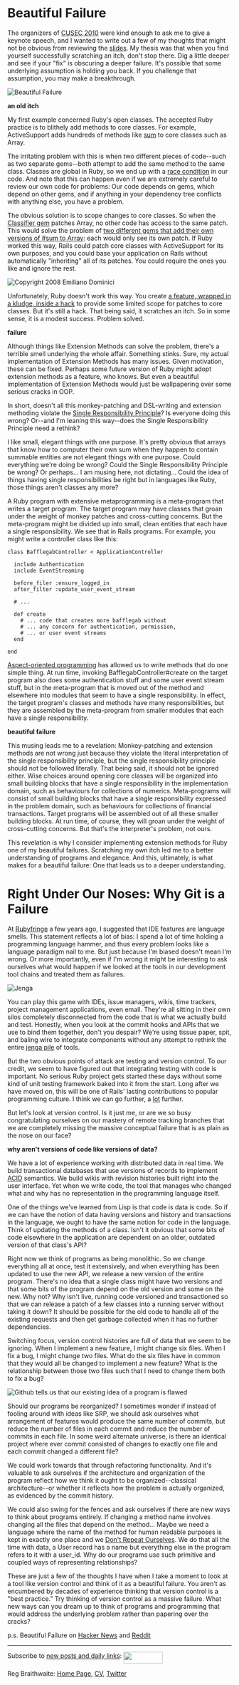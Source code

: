 Beautiful Failure
===

The organizers of [CUSEC 2010](http://2010.cusec.net/ "CUSEC 2010") were kind enough to ask me to give a keynote speech, and I wanted to write out a few of my thoughts that might not be obvious from reviewing the [slides](http://www.flickr.com/photos/raganwald/sets/72157623258073708/ "Beautiful Failure - a set on Flickr"). My thesis was that when you find yourself successfully scratching an itch, don't stop there. Dig a little deeper and see if your "fix" is obscuring a deeper failure. It's possible that some underlying assumption is holding you back. If you challenge that assumption, you may make a breakthrough.

![Beautiful Failure](http://farm5.static.flickr.com/4008/4294285244_caa37c9bef.jpg)

**an old itch**

My first example concerned Ruby's open classes. The accepted Ruby practice is to blithely add methods to core classes. For example, ActiveSupport adds hundreds of methods like [sum][sum] to core classes such as Array.

The irritating problem with this is when two different pieces of code--such as two separate gems--both attempt to add the same method to the same class. Classes are global in Ruby, so we end up with a [race condition][rc] in our code. And note that this can happen even if we are extremely careful to review our own code for problems: Our code depends on gems, which depend on other gems, and if anything in your dependency tree conflicts with anything else, you have a problem.

The obvious solution is to scope changes to core classes. So when the [Classifier gem][classifier] patches Array, no other code has access to the same patch. This would solve the problem of [two different gems that add their own versions of #sum to Array][sick]: each would only see its own patch. If Ruby worked this way, Rails could patch core classes with ActiveSupport for its own purposes, and you could base your application on Rails without automatically "inheriting" all of its patches. You could require the ones you like and ignore the rest.

![Copyright 2008 Emiliano Dominici](http://farm4.static.flickr.com/3014/2712932037_435173fd88.jpg)

Unfortunately, Ruby doesn't work this way. You create [a feature, wrapped in a kludge, inside a hack][em] to provide some limited scope for patches to core classes. But it's still a hack. That being said, it scratches an itch. So in some sense, it is a modest success. Problem solved.

**failure**

Although things like Extension Methods can solve the problem, there's a terrible smell underlying the whole affair. Something stinks. Sure, my actual implementation of Extension Methods has many issues. Given motivation, these can be fixed. Perhaps some future version of Ruby might adopt extension methods as a feature, who knows. But even a beautiful implementation of Extension Methods would just be wallpapering over some serious cracks in OOP.

In short, doesn't all this monkey-patching and DSL-writing and extension methoding violate the [Single Responsibility Principle][srp]? Is everyone doing  this wrong? Or--and I'm leaning this way--does the Single Responsibility Principle need a rethink?

I like small, elegant things with one purpose. It's pretty obvious that arrays that know how to computer their own sum when they happen to contain summable entities are not elegant things with one purpose. Could everything we're doing be wrong? Could the Single Responsibility Principle be wrong? Or perhaps... I am musing here, not dictating... Could the idea of things having single responsibilities be right but in languages like Ruby, those things aren't classes any more?

A Ruby program with extensive metaprogramming is a meta-program that writes a target program. The target program may have classes that groan under the weight of monkey patches and cross-cutting concerns. But the meta-program might be divided up into small, clean entities that each have a single responsibility. We see that in Rails programs. For example, you might write a controller class like this:

    class BafflegabController < ApplicationController
    
      include Authentication
      include EventStreaming
  
      before_filer :ensure_logged_in
      after_filter :update_user_event_stream
      
      # ...
      
      def create
        # ... code that creates more bafflegab without
        # ... any concern for authentication, permission,
        # ... or user event streams
      end
        
    end

[Aspect-oriented programming][aop] has allowed us to write methods that do one simple thing. At run time, invoking BafflegabController#create on the target program also does some authentication stuff and some user event stream stuff, but in the meta-program that is moved out of the method and elsewhere into modules that seem to have a single responsibility. In effect, the target program's classes and methods have many responsibilities, but they are assembled by the meta-program from smaller modules that each have a single responsibility.

**beautiful failure**

This musing leads me to a revelation: Monkey-patching and extension methods are not wrong just because they violate the literal interpretation of the single responsibility principle, but the single responsibility principle should not be followed literally. That being said, it should not be ignored either. Wise choices around opening core classes will be organized into small building blocks that have a single responsibility in the implementation domain, such as behaviours for collections of numerics. Meta-programs will consist of small building blocks that have a single responsibility expressed in the problem domain, such as behaviours for collections of financial transactions. Target programs will be assembled out of all these smaller building blocks. At run time, of course, they will groan under the weight of cross-cutting concerns. But that's the interpreter's problem, not ours.

This revelation is why I consider implementing extension methods for Ruby one of my beautiful failures. Scratching my own itch led me to a better understanding of programs and elegance. And this, ultimately, is what makes for a beautiful failure: One that leads us to a deeper understanding.

Right Under Our Noses: Why Git is a Failure
===

At [Rubyfringe][rf] a few years ago, I suggested that IDE features are language smells. This statement reflects a lot of bias: I spend a lot of time holding a programming language hammer, and thus every problem looks like a language paradigm nail to me. But just because I'm biased doesn't mean I'm wrong. Or more importantly, even if I'm wrong it might be interesting to ask ourselves what would happen if we looked at the tools in our development tool chains and treated them as failures.

![Jenga](http://www.hasbro.com/common/productimages/en_US/92ffa0296d4010148bf09efbf894f9d4/276AE74719B9F369D9B1CE3D54549446.jpg)

You can play this game with IDEs, issue managers, wikis, time trackers, project management applications, even email. They're all sitting in their own silos completely disconnected from the code that is what we actually build and test. Honestly, when you look at the commit hooks and APIs that we use to bind them together, don't you despair? We're using tissue paper, spit, and baling wire to integrate components without any attempt to rethink the entire [jenga pile][jenga] of tools.

But the two obvious points of attack are testing and version control. To our credit, we seem to have figured out that integrating testing with code is important. No serious Ruby project gets started these days without some kind of unit testing framework baked into it from the start. Long after we have moved on, this will be one of Rails' lasting contributions to popular programming culture. I think we can go further, a [lot][dbc] further.

But let's look at version control. Is it just me, or are we so busy congratulating ourselves on our mastery of remote tracking branches that we are completely missing the massive conceptual failure that is as plain as the nose on our face?

**why aren't versions of code like versions of data?**

We have a lot of experience working with distributed data in real time. We build transactional databases that use versions of records to implement [ACID][acid] semantics. We build wikis with revision histories built right into the user interface. Yet when we write code, the tool that manages who changed what and why has no representation in the programming language itself.

One of the things we've learned from Lisp is that code is data is code. So if we can have the notion of data having versions and history and transactions in the language, we ought to have the same notion for code in the language. Think of updating the methods of a class. Isn't it obvious that some bits of code elsewhere in the application are dependent on an older, outdated version of that class's API?

Right now we think of programs as being monolithic. So we change everything all at once, test it extensively, and when everything has been updated to use the new API, we release a new version of the entire program. There's no idea that a single class might have two versions and that some bits of the program depend on the old version and some on the new. Why not? Why isn't live, running code versioned and transactioned so that we can release a patch of a few classes into a running server without taking it down? It should be possible for the old code to handle all of the existing requests and then get garbage collected when it has no further dependencies.

Switching focus, version control histories are full of data that we seem to be ignoring. When I implement a new feature, I might change six files. When I fix a bug, I might change two files. What do the six files have in common that they would all be changed to implement a new feature? What is the relationship between those two files such that I need to change them both to fix a bug?

![Github tells us that our existing idea of a program is flawed](http://farm5.static.flickr.com/4056/4294289164_8f73a17607.jpg)

Should our programs be reorganized? I sometimes wonder if instead of fooling around with ideas like SRP, we should ask ourselves what arrangement of features would produce the same number of commits, but reduce the number of files in each commit and reduce the number of commits in each file. In some weird alternate universe, is there an identical project where ever commit consisted of changes to exactly one file and each commit changed a different file?

We could work towards that through refactoring functionality. And it's valuable to ask ourselves if the architecture and organization of the program reflect how we think it ought to be organized--classical architecture--or whether it reflects how the problem is actually organized, as evidenced by the commit history.

We could also swing for the fences and ask ourselves if there are new ways to think about programs entirely. If changing a method name involves changing all the files that depend on the method... Maybe we need a language where the name of the method for human readable purposes is kept in exactly one place and we [Don't Repeat Ourselves][dry]. We do that all the time with data, a User record has a name but everything else in the program refers to it with a user\_id. Why do our programs use such primitive and coupled ways of representing relationships?

These are just a few of the thoughts I have when I take a moment to look at a tool like version control and think of it as a beautiful failure. You aren't as encumbered by decades of experience thinking that version control is a "best practice." Try thinking of version control as a massive failure. What new ways can you dream up to think of programs and programming that would address the underlying problem rather than papering over the cracks?

p.s. Beautiful Failure on [Hacker News][hn] and [Reddit][r]

----
	
Subscribe to [new posts and daily links](http://feeds.feedburner.com/raganwald "raganwald's rss feed"): <a href="http://feeds.feedburner.com/raganwald"><img src="http://feeds.feedburner.com/~fc/raganwald?bg=&amp;fg=&amp;anim=" height="26" width="88" style="border:0" alt="" align="top"/></a>

Reg Braithwaite: [Home Page](http://reginald.braythwayt.com), [CV](http://reginald.braythwayt.com/RegBraithwaiteDev0110_en_US.pdf ""), [Twitter](http://twitter.com/raganwald)

[sum]: http://github.com/raganwald/homoiconic/blob/master/2009-04-09/my_objection_to_sum.md#readme "My Objection to Array#Sum"
[rc]: http://en.wikipedia.org/wiki/Race_condition "Race condition - Wikipedia, the free encyclopedia"
[classifier]: http://classifier.rubyforge.org/ "Ruby Classifier - Bayesian and LSI classification library"
[sick]: http://github.com/raganwald/homoiconic/blob/master/2009-04-08/sick.md#readme "I'm Sick of This Shit"
[em]: http://github.com/raganwald/homoiconic/blob/master/2009-04-28/extension_methods.md#readme "My Objection to Extension Methods"
[srp]: http://en.wikipedia.org/wiki/Single_responsibility_principle "Single responsibility principle - Wikipedia, the free encyclopedia"
[aop]: http://en.wikipedia.org/wiki/Aspect-oriented_programming "Aspect-oriented programming - Wikipedia, the free encyclopedia"
[rf]: http://www.infoq.com/presentations/braithwaite-rewrite-ruby "Ruby.rewrite(Ruby)"
[jenga]: http://www.slate.com/id/2215988/slideshow/2216140/ "The Jenga Effect"
[dbc]: http://en.wikipedia.org/wiki/Design_by_contract "Design by Contract"
[acid]: http://en.wikipedia.org/wiki/ACID "ACID - Wikipedia, the free encyclopedia"
[dry]: http://en.wikipedia.org/wiki/Don't_repeat_yourself "Don't Repeat Yourself"

[hn]: http://news.ycombinator.com/item?id=1084826 "Discuss on Hacker News"
[r]: http://www.reddit.com/r/programming/comments/avdri/beautiful_failure/ "Discuss on Reddit"